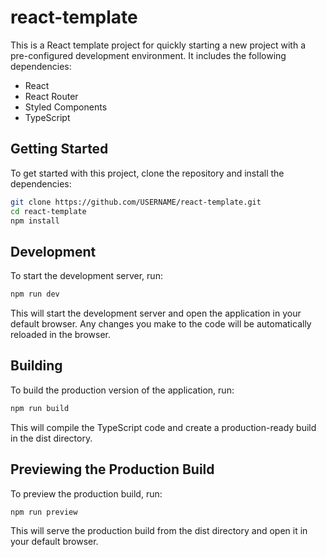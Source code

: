 # react-template

This is a React template project for quickly starting a new project with a pre-configured development environment. It includes the following dependencies:

- React
- React Router
- Styled Components
- TypeScript

## Getting Started

To get started with this project, clone the repository and install the dependencies:

```bash
git clone https://github.com/USERNAME/react-template.git
cd react-template
npm install
```

## Development

To start the development server, run:

```bash
npm run dev
```

This will start the development server and open the application in your default browser. Any changes you make to the code will be automatically reloaded in the browser.

## Building

To build the production version of the application, run:

```bash
npm run build
```

This will compile the TypeScript code and create a production-ready build in the dist directory.

## Previewing the Production Build

To preview the production build, run:

```bash
npm run preview
```

This will serve the production build from the dist directory and open it in your default browser.
